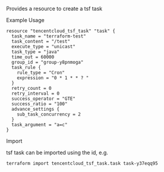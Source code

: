 Provides a resource to create a tsf task

Example Usage

```hcl
resource "tencentcloud_tsf_task" "task" {
  task_name = "terraform-test"
  task_content = "/test"
  execute_type = "unicast"
  task_type = "java"
  time_out = 60000
  group_id = "group-y8pnmoga"
  task_rule {
	rule_type = "Cron"
	expression = "0 * 1 * * ? "
  }
  retry_count = 0
  retry_interval = 0
  success_operator = "GTE"
  success_ratio = "100"
  advance_settings {
	sub_task_concurrency = 2
  }
  task_argument = "a=c"
}
```

Import

tsf task can be imported using the id, e.g.

```
terraform import tencentcloud_tsf_task.task task-y37eqq95
```